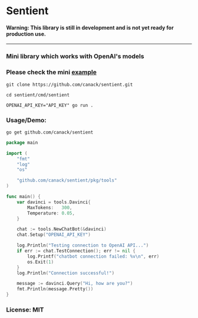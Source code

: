 # Sentient

#### Warning: This library is still in development and is not yet ready for production use.

---

### Mini library which works with OpenAI's models

### Please check the mini [example](cmd/sentient/main.go)
````shell
git clone https://github.com/canack/sentient.git

cd sentient/cmd/sentient

OPENAI_API_KEY="API_KEY" go run .
````


### Usage/Demo:
````shell
go get github.com/canack/sentient
````

````go
package main

import (
	"fmt"
	"log"
	"os"

	"github.com/canack/sentient/pkg/tools"
)

func main() {
	var davinci = tools.Davinci{
		MaxTokens:   300,
		Temperature: 0.05,
	}

	chat := tools.NewChatBot(&davinci)
	chat.Setup("OPENAI_API_KEY")

	log.Println("Testing connection to OpenAI API...")
	if err := chat.TestConnection(); err != nil {
		log.Printf("chatbot connection failed: %v\n", err)
		os.Exit(1)
	}
	log.Println("Connection successful!")

	message := davinci.Query("Hi, how are you?")
	fmt.Println(message.Pretty())
}
````

### License: MIT
